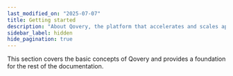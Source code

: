 ```yaml
---
last_modified_on: "2025-07-07"
title: Getting started
description: "About Qovery, the platform that accelerates and scales application development cycle with zero infrastructure management investment."
sidebar_label: hidden
hide_pagination: true
---
```


This section covers the basic concepts of Qovery and provides a foundation for the rest of the documentation.



